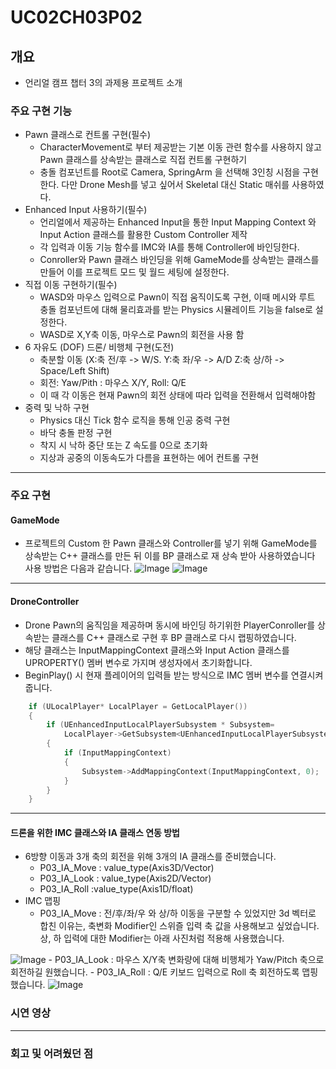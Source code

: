 # UC02CH03P02


## 개요
- 언리얼 캠프 챕터 3의 과제용 프로젝트 소개

### 주요 구현 기능
- Pawn 클래스로 컨트롤 구현(필수)
  - CharacterMovement로 부터 제공받는 기본 이동 관련 함수를 사용하지 않고 Pawn 클래스를 상속받는 클래스로 직접 컨트롤 구현하기
  - 충돌 컴포넌트를 Root로 Camera, SpringArm 을 선택해 3인칭 시점을 구현한다. 다만 Drone Mesh를 넣고 싶어서 Skeletal 대신 Static 매쉬를 사용하였다.
- Enhanced Input 사용하기(필수)
  - 언리얼에서 제공하는 Enhanced Input을 통한 Input Mapping Context 와 Input Action 클래스를 활용한 Custom Controller 제작
  - 각 입력과 이동 기능 함수를 IMC와 IA를 통해 Controller에 바인딩한다.
  - Conroller와 Pawn 클래스 바인딩을 위해 GameMode를 상속받는 클래스를 만들어 이를 프로젝트 모드 및 월드 세팅에 설정한다. 
- 직접 이동 구현하기(필수)
  - WASD와 마우스 입력으로 Pawn이 직접 움직이도록 구현, 이때 메시와 루트 충돌 컴포넌트에 대해 물리효과를 받는 Physics 시뮬레이트 기능을 false로 설정한다.
  - WASD로 X,Y축 이동, 마우스로 Pawn의 회전을 사용 함
- 6 자유도 (DOF) 드론/ 비행체 구현(도전)
  - 축분할 이동 (X:축 전/후 -> W/S. Y:축 좌/우 -> A/D Z:축 상/하 -> Space/Left Shift)
  - 회전: Yaw/Pith : 마우스 X/Y, Roll: Q/E  
  - 이 때 각 이동은 현재 Pawn의 회전 상태에 따라 입력을 전환해서 입력해야함
- 중력 및 낙하 구현
  - Physics 대신 Tick 함수 로직을 통해 인공 중력 구현
  - 바닥 충돌 판정 구현
  - 착지 시 낙하 중단 또는 Z 속도를 0으로 초기화
  - 지상과 공중의 이동속도가 다름을 표현하는 에어 컨트롤 구현

---

### 주요 구현

#### GameMode

- 프로젝트의 Custom 한 Pawn 클래스와 Controller를 넣기 위해 GameMode를 상속받는 C++ 클래스를 만든 뒤 이를 BP 클래스로 재 상속 받아 사용하였습니다 사용 방법은 다음과 같습니다.
![Image](https://github.com/user-attachments/assets/9baceccf-f6ec-49e0-bbf9-cbf0ac01f075)
![Image](https://github.com/user-attachments/assets/705d1195-7de1-48f3-bca8-06e1dd2b190a)

---

#### DroneController

- Drone Pawn의 움직임을 제공하며 동시에 바인딩 하기위한 PlayerConroller를 상속받는 클래스를 C++ 클래스로 구현 후 BP 클래스로 다시 랩핑하였습니다.
- 해당 클래스는 InputMappingContext 클래스와 Input Action 클래스를 UPROPERTY() 멤버 변수로 가지며 생성자에서 초기화합니다.
- BeginPlay() 시 현재 플레이어의 입력들 받는 방식으로 IMC 멤버 변수를 연결시켜줍니다.
```C++
	if (ULocalPlayer* LocalPlayer = GetLocalPlayer())
	{
		if (UEnhancedInputLocalPlayerSubsystem * Subsystem=
			LocalPlayer->GetSubsystem<UEnhancedInputLocalPlayerSubsystem>())
		{
			if (InputMappingContext)
			{
				Subsystem->AddMappingContext(InputMappingContext, 0);
			}
		}
	}
```
---

#### 드론을 위한 IMC 클래스와 IA 클래스 연동 방법
- 6방향 이동과 3개 축의 회전을 위해 3개의 IA 클래스를 준비했습니다.
	- P03_IA_Move : value_type(Axis3D/Vector)
	- P03_IA_Look : value_type(Axis2D/Vector)
	- P03_IA_Roll :value_type(Axis1D/float)
- IMC 맵핑
	- P03_IA_Move : 전/후/좌/우 와 상/하 이동을 구분할 수 있었지만 3d 벡터로 합친 이유는, 축변화 Modifier인 스위즐 입력 축 값을 사용해보고 싶었습니다. 상, 하 입력에 대한 Modifier는 아래 사진처럼 적용해 사용했습니다.
   
![Image](https://github.com/user-attachments/assets/74a2d207-dc42-4e71-ad26-5a2e5c02d600)
	- P03_IA_Look : 마우스 X/Y축 변화량에 대해 비행체가 Yaw/Pitch 축으로 회전하길 원했습니다.
 	- P03_IA_Roll : Q/E 키보드 입력으로 Roll 축 회전하도록 맵핑했습니다.
  ![Image](https://github.com/user-attachments/assets/5adbd866-c1a4-4737-aac4-1bf9ec288622)

####
### 시연 영상


---

### 회고 및 어려웠던 점


